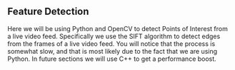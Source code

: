 <h2> Feature Detection </h2>

<p>
Here we will be using Python and OpenCV to detect Points of Interest from a live video feed.  Specifically we use the SIFT algorithm to detect edges from the frames of a live video feed.  You will notice that the process is somewhat slow, and that is most likely due to the fact that we are using Python.  In future sections we will use C++ to get a performance boost.
</p>
